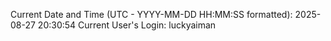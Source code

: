 Current Date and Time (UTC - YYYY-MM-DD HH:MM:SS formatted): 2025-08-27 20:30:54
Current User's Login: luckyaiman
